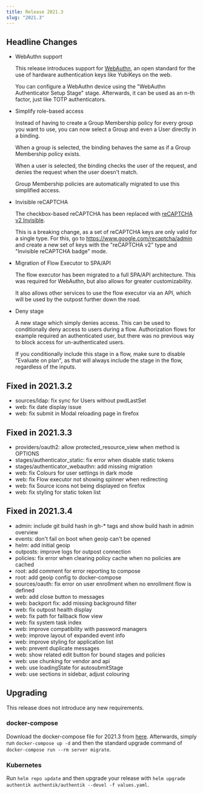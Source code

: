 ```yaml
---
title: Release 2021.3
slug: "2021.3"
---
```


## Headline Changes

- WebAuthn support

    This release introduces support for [WebAuthn](https://webauthn.io/), an open standard for the use of hardware authentication keys like YubiKeys on the web.

    You can configure a WebAuthn device using the "WebAuthn Authenticator Setup Stage" stage. Afterwards, it can be used as an n-th factor, just like TOTP authenticators.

- Simplify role-based access

    Instead of having to create a Group Membership policy for every group you want to use, you can now select a Group and even a User directly in a binding.

    When a group is selected, the binding behaves the same as if a Group Membership policy exists.

    When a user is selected, the binding checks the user of the request, and denies the request when the user doesn't match.

    Group Membership policies are automatically migrated to use this simplified access.

- Invisible reCAPTCHA

    The checkbox-based reCAPTCHA has been replaced with [reCAPTCHA v2 Invisible](https://developers.google.com/recaptcha/docs/invisible).

    This is a breaking change, as a set of reCAPTCHA keys are only valid for a single type. For this, go to https://www.google.com/recaptcha/admin and create a new set of keys with the "reCAPTCHA v2" type and "Invisible reCAPTCHA badge" mode.

- Migration of Flow Executor to SPA/API

    The flow executor has been migrated to a full SPA/API architecture. This was required for WebAuthn, but also allows for greater customizability.

    It also allows other services to use the flow executor via an API, which will be used by the outpost further down the road.

- Deny stage

    A new stage which simply denies access. This can be used to conditionally deny access to users during a flow. Authorization flows for example required an authenticated user, but there was no previous way to block access for un-authenticated users.

    If you conditionally include this stage in a flow, make sure to disable "Evaluate on plan", as that will always include the stage in the flow, regardless of the inputs.


## Fixed in 2021.3.2

- sources/ldap: fix sync for Users without pwdLastSet
- web: fix date display issue
- web: fix submit in Modal reloading page in firefox

## Fixed in 2021.3.3

- providers/oauth2: allow protected_resource_view when method is OPTIONS
- stages/authenticator_static: fix error when disable static tokens
- stages/authenticator_webauthn: add missing migration
- web: fix Colours for user settings in dark mode
- web: fix Flow executor not showing spinner when redirecting
- web: fix Source icons not being displayed on firefox
- web: fix styling for static token list

## Fixed in 2021.3.4

- admin: include git build hash in gh-* tags and show build hash in admin overview
- events: don't fail on boot when geoip can't be opened
- helm: add initial geoip
- outposts: improve logs for outpost connection
- policies: fix error when clearing policy cache when no policies are cached
- root: add comment for error reporting to compose
- root: add geoip config to docker-compose
- sources/oauth: fix error on user enrollment when no enrollment flow is defined
- web: add close button to messages
- web: backport fix: add missing background filter
- web: fix outpost health display
- web: fix path for fallback flow view
- web: fix system task index
- web: improve compatibility with password managers
- web: improve layout of expanded event info
- web: improve styling for application list
- web: prevent duplicate messages
- web: show related edit button for bound stages and policies
- web: use chunking for vendor and api
- web: use loadingState for autosubmitStage
- web: use sections in sidebar, adjust colouring


## Upgrading

This release does not introduce any new requirements.

### docker-compose

Download the docker-compose file for 2021.3 from [here](https://goauthentik.io/version/2021.3/docker-compose.yml). Afterwards, simply run `docker-compose up -d` and then the standard upgrade command of `docker-compose run --rm server migrate`.

### Kubernetes

Run `helm repo update` and then upgrade your release with `helm upgrade authentik authentik/authentik --devel -f values.yaml`.
